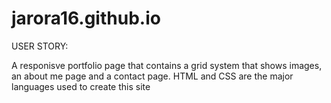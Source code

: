 # jarora16.github.io

USER STORY:

A responisve portfolio page that contains a grid system that shows images, an about me page and a contact page. 
HTML and CSS are the major languages used to create this site 
